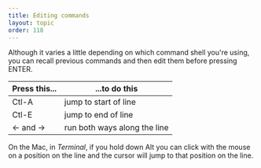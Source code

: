 ```yaml
---
title: Editing commands
layout: topic
order: 118
---
```


Although it varies a little depending on which command shell you're using, you can recall previous commands and then edit them before pressing ENTER.

| Press this... | ...to do this                  |
|---------------|--------------------------------|
| Ctl-A         | jump to start of line          |
| Ctl-E         | jump to end of line            |
| ← and  →      | run both ways along the line   |

On the Mac, in _Terminal_, if you hold down Alt you can click with the mouse on a position on the line and the cursor will jump to that position on the line.

